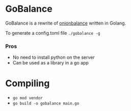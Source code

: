 # GoBalance

GoBalance is a rewrite of [onionbalance](https://onionbalance.readthedocs.io) written in Golang.

To generate a config.toml file `./gobalance -g`

### Pros

- No need to install python on the server
- Can be used as a library in a go app

# Compiling

- `go mod vendor`
- `go build -o gobalance main.go`

